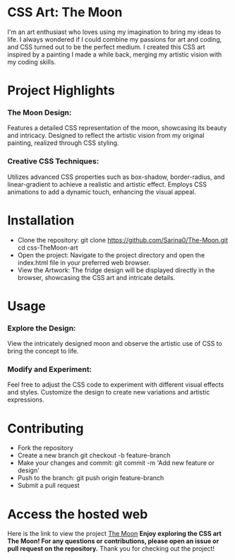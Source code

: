 # CSS Art: The Moon
I'm an art enthusiast who loves using my imagination to bring my ideas to life. I always wondered if I could combine my passions for art and coding, and CSS turned out to be the perfect medium. I created this CSS art inspired by a painting I made a while back, merging my artistic vision with my coding skills.

# Project Highlights
### The Moon Design:
Features a detailed CSS representation of the moon, showcasing its beauty and intricacy.
Designed to reflect the artistic vision from my original painting, realized through CSS styling.
### Creative CSS Techniques:
Utilizes advanced CSS properties such as box-shadow, border-radius, and linear-gradient to achieve a realistic and artistic effect.
Employs CSS animations to add a dynamic touch, enhancing the visual appeal.
# Installation
- Clone the repository:
git clone https://github.com/Sarina0/The-Moon.git
cd css-TheMoon-art
- Open the project:
Navigate to the project directory and open the index.html file in your preferred web browser.
- View the Artwork:
The fridge design will be displayed directly in the browser, showcasing the CSS art and intricate details.
# Usage
### Explore the Design:
View the intricately designed moon and observe the artistic use of CSS to bring the concept to life.
### Modify and Experiment:
Feel free to adjust the CSS code to experiment with different visual effects and styles.
Customize the design to create new variations and artistic expressions.
# Contributing
- Fork the repository
- Create a new branch
git checkout -b feature-branch
- Make your changes and commit:
git commit -m 'Add new feature or design'
- Push to the branch:
git push origin feature-branch
- Submit a pull request

# Access the hosted web
Here is the link to view the project [The Moon](https://the-moon.onrender.com/)
**Enjoy exploring the CSS art The Moon! For any questions or contributions, please open an issue or pull request on the repository.**
Thank you for checking out the project!
